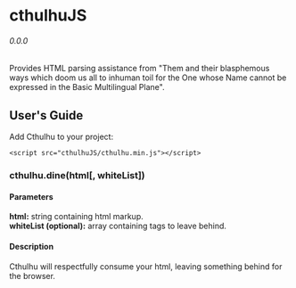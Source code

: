 # cthulhuJS
###### 0.0.0
Provides HTML parsing assistance from "Them and their blasphemous ways which doom us all to inhuman toil for the One whose Name cannot be expressed in the Basic Multilingual Plane".

## User's Guide
Add Cthulhu to your project:
```
<script src="cthulhuJS/cthulhu.min.js"></script>
```
### cthulhu.dine(html[, whiteList])
#### Parameters
**html:**
    string containing html markup.<br />
**whiteList (optional):**
    array containing tags to leave behind.<br />
#### Description
Cthulhu will respectfully consume your html, leaving something behind for the browser.